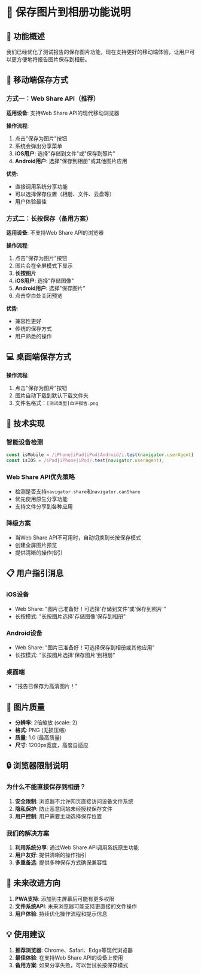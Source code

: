 # 📱 保存图片到相册功能说明

## 🎯 功能概述

我们已经优化了测试报告的保存图片功能，现在支持更好的移动端体验，让用户可以更方便地将报告图片保存到相册。

## 📱 移动端保存方式

### 方式一：Web Share API（推荐）
**适用设备**: 支持Web Share API的现代移动浏览器

**操作流程**:
1. 点击"保存为图片"按钮
2. 系统会弹出分享菜单
3. **iOS用户**: 选择"存储到文件"或"保存到照片"
4. **Android用户**: 选择"保存到相册"或其他图片应用

**优势**:
- 直接调用系统分享功能
- 可以选择保存位置（相册、文件、云盘等）
- 用户体验最佳

### 方式二：长按保存（备用方案）
**适用设备**: 不支持Web Share API的浏览器

**操作流程**:
1. 点击"保存为图片"按钮
2. 图片会在全屏模式下显示
3. **长按图片**
4. **iOS用户**: 选择"存储图像"
5. **Android用户**: 选择"保存图片"
6. 点击空白处关闭预览

**优势**:
- 兼容性更好
- 传统的保存方式
- 用户熟悉的操作

## 💻 桌面端保存方式

**操作流程**:
1. 点击"保存为图片"按钮
2. 图片自动下载到默认下载文件夹
3. 文件名格式：`[测试类型]自评报告.png`

## 🔧 技术实现

### 智能设备检测
```javascript
const isMobile = /iPhone|iPad|iPod|Android/i.test(navigator.userAgent);
const isIOS = /iPad|iPhone|iPod/.test(navigator.userAgent);
```

### Web Share API优先策略
- 检测是否支持`navigator.share`和`navigator.canShare`
- 优先使用原生分享功能
- 支持文件分享到各种应用

### 降级方案
- 当Web Share API不可用时，自动切换到长按保存模式
- 创建全屏图片预览
- 提供清晰的操作指引

## 📋 用户指引消息

### iOS设备
- Web Share: "图片已准备好！可选择'存储到文件'或'保存到照片'"
- 长按模式: "长按图片选择'存储图像'保存到相册"

### Android设备
- Web Share: "图片已准备好！可选择保存到相册或其他应用"
- 长按模式: "长按图片选择'保存图片'到相册"

### 桌面端
- "报告已保存为高清图片！"

## 🎨 图片质量

- **分辨率**: 2倍缩放 (scale: 2)
- **格式**: PNG (无损压缩)
- **质量**: 1.0 (最高质量)
- **尺寸**: 1200px宽度，高度自适应

## 🔒 浏览器限制说明

### 为什么不能直接保存到相册？
1. **安全限制**: 浏览器不允许网页直接访问设备文件系统
2. **隐私保护**: 防止恶意网站未经授权保存文件
3. **用户控制**: 用户需要主动选择保存位置

### 我们的解决方案
1. **利用系统分享**: 通过Web Share API调用系统原生功能
2. **用户友好**: 提供清晰的操作指引
3. **多重备选**: 提供多种保存方式确保兼容性

## 🚀 未来改进方向

1. **PWA支持**: 添加到主屏幕后可能有更多权限
2. **文件系统API**: 未来浏览器可能支持更直接的文件操作
3. **用户体验**: 持续优化操作流程和提示信息

## 💡 使用建议

1. **推荐浏览器**: Chrome、Safari、Edge等现代浏览器
2. **最佳体验**: 在支持Web Share API的设备上使用
3. **备用方案**: 如果分享失败，可以尝试长按保存模式
